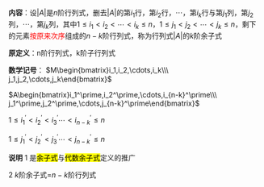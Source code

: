 **内容**：设$|A|$是$n$阶行列式，删去$|A|$的第$i_1$行，第$i_2$行，$\cdots$，第$i_k$行与第$j_1$列，第$j_2$列，$\cdots$，第$j_k$列，其中$1\leq i_1<i_2<\cdots<i_k\leq n$，$1\leq j_1<j_2<\cdots<j_k\leq n$，剩下的元素<font color=red>按原来次序</font>组成的$n-k$阶行列式，称为行列式$|A|$的$k$阶余子式

**原定义**：n阶行列式，k阶子行列式

**数学记号**：
$M\begin{bmatrix}i_1,i_2,\cdots,i_k\\\ j_1,j_2,\cdots,j_k\end{bmatrix}$

$A\begin{bmatrix}i_1^\prime,i_2^\prime,\cdots,i_{n-k}^\prime\\\ j_1^\prime,j_2^\prime,\cdots,j_{n-k}^\prime\end{bmatrix}$

$1\le i_1^\prime<i_2^\prime<i_3^\prime\cdots
<i_{n-k}^\prime\le n$

$1\le j_1^\prime<j_2^\prime<j_3^\prime
\cdots <j_{n-k}^\prime\le n$

**说明**
1 是<mark>余子式</mark>与<mark>代数余子式</mark>定义的推广

2 $k$阶余子式=$n-k$阶行列式
